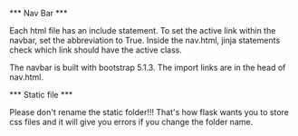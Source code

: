 *** Nav Bar ***

Each html file has an include statement. To set the active link within the navbar, set the abbreviation to True. Inside the nav.html, jinja statements check which link should have the active class.

The navbar is built with bootstrap 5.1.3. The import links are in the head of nav.html.

*** Static file ***

Please don't rename the static folder!!! That's how flask wants you to store css files and it will give you errors if you change the folder name. 
